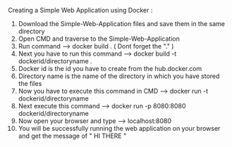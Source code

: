 Creating a Simple Web Application using Docker :

1. Download the Simple-Web-Application files and save them in the same directory
2. Open CMD and traverse to the Simple-Web-Application
3. Run command -->  docker build .  ( Dont forget the "." )
4. Next you have to run this command --> docker build -t dockerid/directoryname .
5. Docker id is the id you have to create from the hub.docker.com
6. Directory name is the name of the directory in which you have stored the files
7. Now you have to execute this command in CMD --> docker run -t dockerid/directoryname
8. Next execute this command -->  docker run -p 8080:8080 dockerid/directoryname
9. Now open your browser and type --> localhost:8080
10. You will be successfully running the web application on your browser and get the message of " HI THERE "


